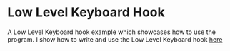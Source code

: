 # Low Level Keyboard Hook
A Low Level Keyboard hook example which showcases how to use the program. I show how to write and use the Low Level Keyboard hook [here](https://www.youtube.com/watch?v=evt2Jl6hkDI&t=28s)
